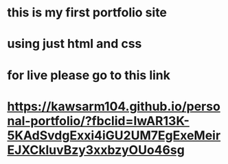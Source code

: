 # this is my first portfolio site

# using just html and css

# for live please go to this link

# https://kawsarm104.github.io/personal-portfolio/?fbclid=IwAR13K-5KAdSvdgExxi4iGU2UM7EgExeMeirEJXCkluvBzy3xxbzyOUo46sg
